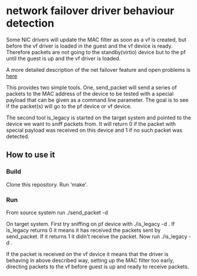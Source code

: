 # network failover driver behaviour detection
Some NIC drivers will update the MAC filter as soon as  a vf is created,
but before the vf driver is loaded in the guest and the vf device is ready.
Therefore packets are not going to the standby(virtio) device but to the pf until
the guest is up and the vf driver is loaded.

A more detailed description of the net failover feature and open problems is [here](https://www.linux-kvm.org/index.php?title=Failover)

This provides two simple tools. One, send_packet will send a series of packets to
the MAC address of the device to be tested with a special payload that can be given as a
command line parameter. The goal is to see if the packet(s) will go to
the pf device or vf device. 

The second tool is_legacy is started on the target system and pointed to the device we want
to sniff packets from. It will return 0 if the packet with special payload was received on this device and
1 if no such packet was detected. 

## How to use it
### Build
Clone this repository. Run 'make'.

### Run
From source system run ./send_packet -d <dev> 
  
On target system. First try sniffing on pf device with ./is_legacy -d <pf-dev>. If is_legacy returns 0 it means it has received the packets
sent by send_packet. If it returns 1 it didn't receive the packet. Now run ./is_legacy  -d <vf-dev>. 
  
If the packet is received on the vf device
it means that the driver is behaving in above described way, setting up the MAC filter too early, directing packets to the vf before
guest is up and ready to receive packets. 
